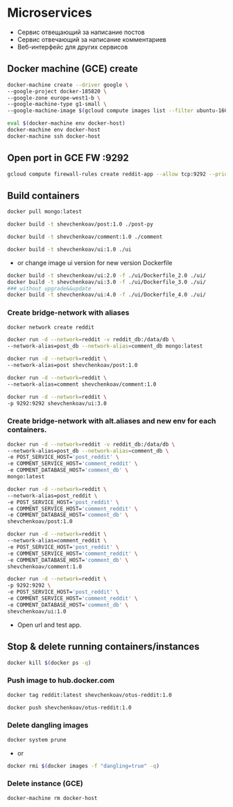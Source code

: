 # Microservices
- Сервис отвещающий за написание постов
- Cервис отвечающий за написание комментариев
- Веб-интерфейс для других сервисов

## Docker machine (GCE) create
```bash
docker-machine create --driver google \
--google-project docker-185820 \
--google-zone europe-west1-b \
--google-machine-type g1-small \
--google-machine-image $(gcloud compute images list --filter ubuntu-1604-lts --uri) docker-host
```

```bash
eval $(docker-machine env docker-host)
docker-machine env docker-host
docker-machine ssh docker-host
```
## Open port in GCE FW :9292
```bash
gcloud compute firewall-rules create reddit-app --allow tcp:9292 --priority=65534 --target-tags=docker-machine --description="Allow TCP connections" --direction=INGRESS
```

## Build containers

```bash
docker pull mongo:latest

docker build -t shevchenkoav/post:1.0 ./post-py

docker build -t shevchenkoav/comment:1.0 ./comment

docker build -t shevchenkoav/ui:1.0 ./ui
```

- or change image ui version for new version Dockerfile

```bash
docker build -t shevchenkoav/ui:2.0 -f ./ui/Dockerfile_2.0 ./ui/
docker build -t shevchenkoav/ui:3.0 -f ./ui/Dockerfile_3.0 ./ui/
### without upgrade&&update
docker build -t shevchenkoav/ui:4.0 -f ./ui/Dockerfile_4.0 ./ui/
```

### Create bridge-network with aliases

```bash
docker network create reddit

docker run -d --network=reddit -v reddit_db:/data/db \
--network-alias=post_db --network-alias=comment_db mongo:latest

docker run -d --network=reddit \
--network-alias=post shevchenkoav/post:1.0

docker run -d --network=reddit \
--network-alias=comment shevchenkoav/comment:1.0

docker run -d --network=reddit \
-p 9292:9292 shevchenkoav/ui:3.0
```

### Create bridge-network with alt.aliases and new env for each containers.

```bash
docker run -d --network=reddit -v reddit_db:/data/db \
--network-alias=post_db --network-alias=comment_db \
-e POST_SERVICE_HOST='post_reddit' \
-e COMMENT_SERVICE_HOST='comment_reddit' \
-e COMMENT_DATABASE_HOST='comment_db' \
mongo:latest

docker run -d --network=reddit \
--network-alias=post_reddit \
-e POST_SERVICE_HOST='post_reddit' \
-e COMMENT_SERVICE_HOST='comment_reddit' \
-e COMMENT_DATABASE_HOST='comment_db' \
shevchenkoav/post:1.0

docker run -d --network=reddit \
--network-alias=comment_reddit \
-e POST_SERVICE_HOST='post_reddit' \
-e COMMENT_SERVICE_HOST='comment_reddit' \
-e COMMENT_DATABASE_HOST='comment_db' \
shevchenkoav/comment:1.0

docker run -d --network=reddit \
-p 9292:9292 \
-e POST_SERVICE_HOST='post_reddit' \
-e COMMENT_SERVICE_HOST='comment_reddit' \
-e COMMENT_DATABASE_HOST='comment_db' \
shevchenkoav/ui:1.0
```

- Open url and test app.

## Stop & delete running containers/instances

```bash
docker kill $(docker ps -q)
```

### Push image to hub.docker.com
```bash
docker tag reddit:latest shevchenkoav/otus-reddit:1.0
```
```bash
docker push shevchenkoav/otus-reddit:1.0
```
### Delete dangling images
```bash
docker system prune
```
- or
```bash
docker rmi $(docker images -f "dangling=true" -q)
```
### Delete instance (GCE)
```bash
docker-machine rm docker-host
```
